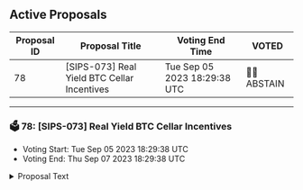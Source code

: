 ## Active Proposals

| Proposal ID | Proposal Title | Voting End Time | VOTED |
|-------------|----------------|-----------------|-------|
| 78 | [SIPS-073] Real Yield BTC Cellar Incentives | Tue Sep 05 2023 18:29:38 UTC | 🤷‍♂️ ABSTAIN |

---

### 🗳 78: [SIPS-073] Real Yield BTC Cellar Incentives
- Voting Start: Tue Sep 05 2023 18:29:38 UTC
- Voting End: Thu Sep 07 2023 18:29:38 UTC

<details>
<summary>Proposal Text</summary>
 
This proposal is intended to authorize a one-time transfer of 400,000 SOMM from the community pool to the CellarStaking contract, which is used to incentivize Real Yield BTC cellar depositors on Ethereum Mainnet.nnSee the corresponding forum post for more details: https://community.sommelier.finance/t/sips-073-upcoming-real-yield-btc-liquidity-mining-incentives-proposal/1179
</details>
